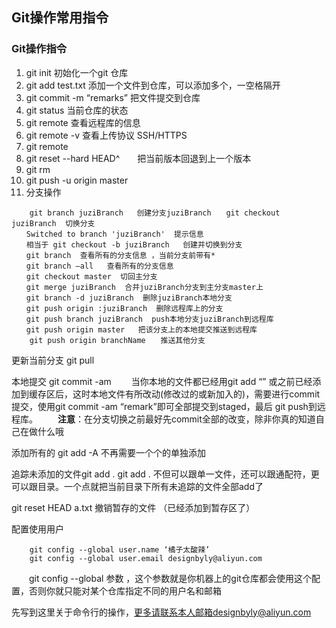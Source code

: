 ## Git操作常用指令

### **Git操作指令**

1. git init 初始化一个git 仓库
2. git add test.txt 添加一个文件到仓库，可以添加多个，一空格隔开
3. git commit -m “remarks” 把文件提交到仓库
4. git status 当前仓库的状态
5. git remote 查看远程库的信息
6. git remote -v 查看上传协议 SSH/HTTPS
7. git remote 
8. git reset --hard HEAD^　　把当前版本回退到上一个版本
9. git rm <file>  
10. git push -u origin master
11. 分支操作

```
    git branch juziBranch   创建分支juziBranch　　git checkout     	     juziBranch  切换分支
　　Switched to branch 'juziBranch'  提示信息 
　　相当于 git checkout -b juziBranch   创建并切换到分支
　　git branch  查看所有的分支信息 ，当前分支前带有*
　　git branch –all   查看所有的分支信息
　　git checkout master  切回主分支
　　git merge juziBranch  合并juziBranch分支到主分支master上
　　git branch -d juziBranch  删除juziBranch本地分支
　　git push origin :juziBranch  删除远程库上的分支
　　git push branch juziBranch  push本地分支juziBranch到远程库
　　git push origin master   把该分支上的本地提交推送到远程库
    git push origin branchName　　推送其他分支
```

 更新当前分支   git pull

本地提交 git commit -am
　　当你本地的文件都已经用git add “” 或之前已经添加到缓存区后，这时本地文件有所改动(修改过的或新加入的)，需要进行commit 提交，使用git commit -am “remark”即可全部提交到staged，最后 git push到远程库。
　　**注意**：在分支切换之前最好先commit全部的改变，除非你真的知道自己在做什么哦

 添加所有的 git add -A
 不再需要一个个的单独添加

追踪未添加的文件git add . 
     git add . 不但可以跟单一文件，还可以跟通配符，更可以跟目录。一个点就把当前目录下所有未追踪的文件全部add了 

git reset HEAD a.txt 撤销暂存的文件 （已经添加到暂存区了）

配置使用用户

```
    git config --global user.name ‘橘子太酸辣’
    git config --global user.email designbyly@aliyun.com
```

　　git config --global 参数 ，这个参数就是你机器上的git仓库都会使用这个配置，否则你就只能对某个仓库指定不同的用户名和邮箱

先写到这里关于命令行的操作，更多请联系本人邮箱designbyly@aliyun.com

